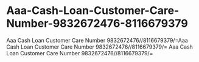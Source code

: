 # Aaa-Cash-Loan-Customer-Care-Number-9832672476-8116679379
Aaa Cash Loan Customer Care Number 9832672476//8116679379/=Aaa Cash Loan Customer Care Number 9832672476//8116679379/= Aaa Cash Loan Customer Care Number 9832672476//8116679379/=  
